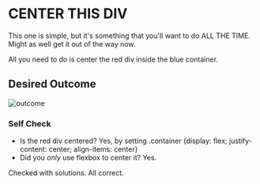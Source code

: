 # CENTER THIS DIV
This one is simple, but it's something that you'll want to do ALL THE TIME.  Might as well get it out of the way now.

All you need to do is center the red div inside the blue container.

## Desired Outcome
![outcome](./desired-outcome.png)

### Self Check
- Is the red div centered?
Yes, by setting .container {display: flex; justify-content: center; align-items: center}
- Did you _only_ use flexbox to center it?
Yes.

Checked with solutions. All correct.
